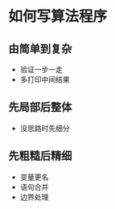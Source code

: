 # **如何写算法程序**

## **由简单到复杂**
+ 验证一步一走
+ 多打印中间结果

## **先局部后整体**
+ 没思路时先细分

## **先粗糙后精细**
+ 变量更名
+ 语句合并
+ 边界处理

